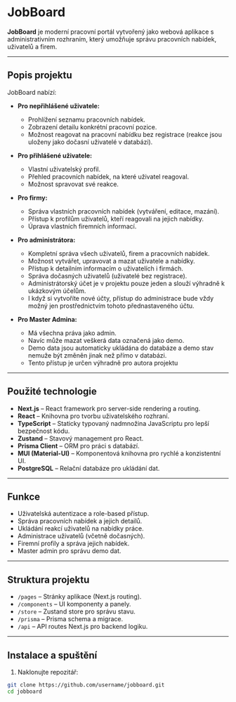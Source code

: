# JobBoard

**JobBoard** je moderní pracovní portál vytvořený jako webová aplikace s administrativním rozhraním, který umožňuje správu pracovních nabídek, uživatelů a firem.

---

## Popis projektu

JobBoard nabízí:

- **Pro nepřihlášené uživatele:**

  - Prohlížení seznamu pracovních nabídek.
  - Zobrazení detailu konkrétní pracovní pozice.
  - Možnost reagovat na pracovní nabídku bez registrace (reakce jsou uloženy jako dočasní uživatelé v databázi).

- **Pro přihlášené uživatele:**

  - Vlastní uživatelský profil.
  - Přehled pracovních nabídek, na které uživatel reagoval.
  - Možnost spravovat své reakce.

- **Pro firmy:**

  - Správa vlastních pracovních nabídek (vytváření, editace, mazání).
  - Přístup k profilům uživatelů, kteří reagovali na jejich nabídky.
  - Úprava vlastních firemních informací.

- **Pro administrátora:**

  - Kompletní správa všech uživatelů, firem a pracovních nabídek.
  - Možnost vytvářet, upravovat a mazat uživatele a nabídky.
  - Přístup k detailním informacím o uživatelích i firmách.
  - Správa dočasných uživatelů (uživatelé bez registrace).
  - Administrátorský účet je v projektu pouze jeden a slouží výhradně k ukázkovým účelům.
  - I když si vytvoříte nové účty, přístup do administrace bude vždy možný jen prostřednictvím tohoto přednastaveného účtu.

- **Pro Master Admina:**
  - Má všechna práva jako admin.
  - Navíc může mazat veškerá data označená jako demo.
  - Demo data jsou automaticky ukládána do databáze a demo stav nemuže být změněn jinak než přímo v databázi.
  - Tento přístup je určen výhradně pro autora projektu

---

## Použité technologie

- **Next.js** – React framework pro server-side rendering a routing.
- **React** – Knihovna pro tvorbu uživatelského rozhraní.
- **TypeScript** – Staticky typovaný nadmnožina JavaScriptu pro lepší bezpečnost kódu.
- **Zustand** – Stavový management pro React.
- **Prisma Client** – ORM pro práci s databází.
- **MUI (Material-UI)** – Komponentová knihovna pro rychlé a konzistentní UI.
- **PostgreSQL** – Relační databáze pro ukládání dat.

---

## Funkce

- Uživatelská autentizace a role-based přístup.
- Správa pracovních nabídek a jejich detailů.
- Ukládání reakcí uživatelů na nabídky práce.
- Administrace uživatelů (včetně dočasných).
- Firemní profily a správa jejich nabídek.
- Master admin pro správu demo dat.

---

## Struktura projektu

- `/pages` – Stránky aplikace (Next.js routing).
- `/components` – UI komponenty a panely.
- `/store` – Zustand store pro správu stavu.
- `/prisma` – Prisma schema a migrace.
- `/api` – API routes Next.js pro backend logiku.

---

## Instalace a spuštění

1. Naklonujte repozitář:

```bash
git clone https://github.com/username/jobboard.git
cd jobboard

```
